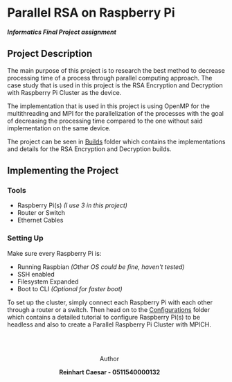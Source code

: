# Parallel RSA on Raspberry Pi
***Informatics Final Project assignment***

## Project Description
The main purpose of this project is to research the best method to decrease processing time of a process through parallel computing approach. The case study that is used in this project is the RSA Encryption and Decryption with Raspberry Pi Cluster as the device.

The implementation that is used in this project is using OpenMP for the multithreading and MPI for the parallelization of the processes with the goal of decreasing the processing time compared to the one without said implementation on the same device.

The project can be seen in [Builds](https://github.com/ReinhartC/Parallel-RSA-on-Raspberry-Pi/tree/master/Builds "Builds") folder which contains the implementations and details for the RSA Encryption and Decryption builds.

## Implementing the Project
### Tools
+ Raspberry Pi(s) *(I use 3 in this project)*
+ Router or Switch
+ Ethernet Cables

### Setting Up
Make sure every Raspberry Pi is:
+ Running Raspbian *(Other OS could be fine, haven't tested)*
+ SSH enabled
+ Filesystem Expanded
+ Boot to CLI *(Optional for faster boot)*

To set up the cluster, simply connect each Raspberry Pi with each other through a router or a switch. Then head on to the [Configurations](https://github.com/ReinhartC/Parallel-RSA-on-Raspberry-Pi/tree/master/Configurations) folder which contains a detailed tutorial to configure Raspberry Pi(s) to be headless and also to create a Parallel Raspberry Pi Cluster with MPICH.

<br><br>
<p align="center">
    <a>
    	Author
    </a>  
</p>
<p align="center">
    <a>
        <b>Reinhart Caesar - 0511540000132<b>
    </a>  
</p>